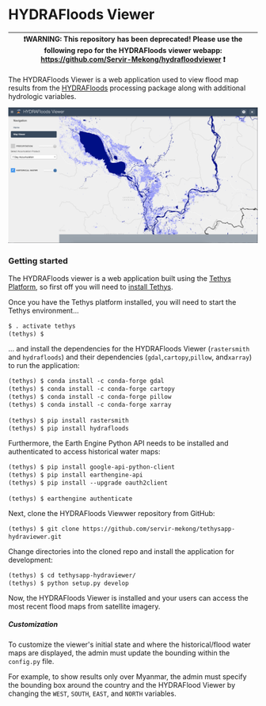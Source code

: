 # HYDRAFloods Viewer

| ❗WARNING: This repository has been deprecated! Please use the following repo for the HYDRAFloods viewer webapp: https://github.com/Servir-Mekong/hydrafloodviewer ❗ |
| --- |

The HYDRAFloods Viewer is a web application used to view flood map results from the [HYDRAFloods](https://github.com/servir-mekong/hydra-floods) processing package along with additional hydrologic variables.

![alt text](tethysapp/hydraviewer/public/images/viewer_screenshot.png)

### Getting started
The HYDRAFloods viewer is a web application built using the [Tethys Platform](https://tethysplatfom.org), so first off you will need to [install Tethys](http://docs.tethysplatform.org/en/stable/installation.html).

Once you have the Tethys platform installed, you will need to start the Tethys environment...

```
$ . activate tethys
(tethys) $
```

... and install the dependencies for the HYDRAFloods Viewer (`rastersmith` and `hydrafloods`) and their dependencies (`gdal`,`cartopy`,`pillow`, and`xarray`) to run the application:

```
(tethys) $ conda install -c conda-forge gdal
(tethys) $ conda install -c conda-forge cartopy
(tethys) $ conda install -c conda-forge pillow
(tethys) $ conda install -c conda-forge xarray

(tethys) $ pip install rastersmith
(tethys) $ pip install hydrafloods
```

Furthermore, the Earth Engine Python API needs to be installed and authenticated to access historical water maps:

```
(tethys) $ pip install google-api-python-client
(tethys) $ pip install earthengine-api
(tethys) $ pip install --upgrade oauth2client

(tethys) $ earthengine authenticate
```

Next, clone the HYDRAFloods Viewwer repository from GitHub:

```
(tethys) $ git clone https://github.com/servir-mekong/tethysapp-hydraviewer.git
```

Change directories into the cloned repo and install the application for development:

```
(tethys) $ cd tethysapp-hydraviewer/
(tethys) $ python setup.py develop
```

Now, the HYDRAFloods Viewer is installed and your users can access the most recent flood maps from satellite imagery.

##### Customization
To customize the viewer's initial state and where the historical/flood water maps are displayed, the admin must update the bounding within the `config.py` file.

For example, to show results only over Myanmar, the admin must specify the bounding box around the country and the HYDRAFlood Viewer by changing the `WEST`, `SOUTH`, `EAST`, and `NORTH` variables.
